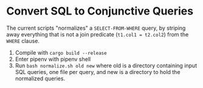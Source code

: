 # Convert SQL to Conjunctive Queries

The current scripts "normalizes" a `SELECT-FROM-WHERE` query, by striping away everything that is not a join predicate (`t1.col1 = t2.col2`) from the `WHERE` clause.

1. Compile with `cargo build --release`
2. Enter pipenv with pipenv shell
3. Run `bash normalize.sh old new` where old is a directory containing input SQL queries, one file per query, and new is a directory to hold the normalized queries.
